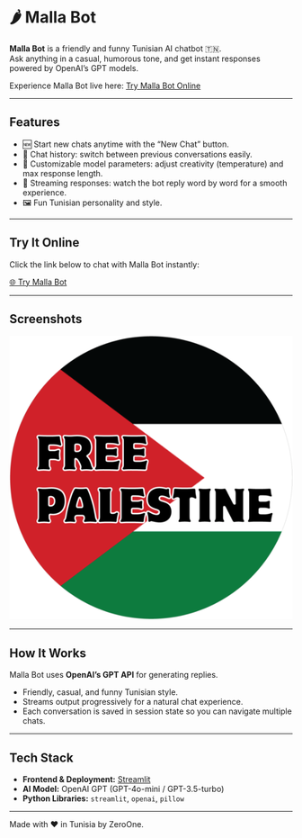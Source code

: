 # 🌶️ Malla Bot

**Malla Bot** is a friendly and funny Tunisian AI chatbot 🇹🇳.  
Ask anything in a casual, humorous tone, and get instant responses powered by OpenAI’s GPT models.  

Experience Malla Bot live here: [Try Malla Bot Online](https://share.streamlit.io/yourusername/mallabot/main/app.py)  

---

## Features

- 🆕 Start new chats anytime with the “New Chat” button.  
- 📜 Chat history: switch between previous conversations easily.  
- 🎨 Customizable model parameters: adjust creativity (temperature) and max response length.  
- 🤖 Streaming responses: watch the bot reply word by word for a smooth experience.  
- 🖼️ Fun Tunisian personality and style.  

---
## Try It Online

Click the link below to chat with Malla Bot instantly:  

[🌐 Try Malla Bot](https://share.streamlit.io/yourusername/mallabot/main/app.py)  

---

## Screenshots

![Malla Bot Screenshot](logo.png)  

---

## How It Works

Malla Bot uses **OpenAI’s GPT API** for generating replies.  
- Friendly, casual, and funny Tunisian style.  
- Streams output progressively for a natural chat experience.  
- Each conversation is saved in session state so you can navigate multiple chats.  

---

## Tech Stack

- **Frontend & Deployment:** [Streamlit](https://streamlit.io)  
- **AI Model:** OpenAI GPT (GPT-4o-mini / GPT-3.5-turbo)  
- **Python Libraries:** `streamlit`, `openai`, `pillow`  

---



Made with ❤️ in Tunisia by ZeroOne.
